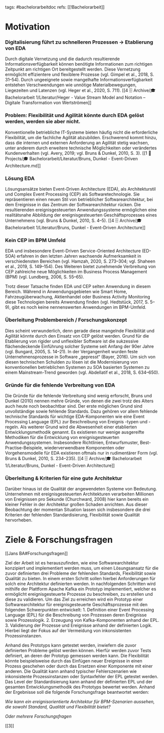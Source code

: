 tags: #bachelorarbeitdoc 
refs: [[!Bachelorarbeit]]

# Motivation
### Digitalisierung führt zu schnelleren Prozessen -> Etablierung von EDA
Durch digitale Vernetzung und die dadurch resultierende Informationsverfügbarkeit können benötigte Informationen zum richtigen Zeitpunkt am richtigen Ort bereitgestellt werden. Diese Vernetzung ermöglicht effizientere und flexiblere Prozesse (vgl. Gimpel et al., 2018, S. 31–54). Durch ungeeignete sowie mangelhafte Informationsverfügbarkeit entstehen Verschwendungen wie unnötige Materialbewegungen, Liegezeiten und Latenzen (vgl. Heger et al., 2020, S. 711). [[4 🗄️ Archive/🎓 Bachelorarbeit 1/Literatur/Heger - Value Stream Model and Notation – Digitale Transformation von Wertströmen]]

### Problem: Flexibilität und Agilität könnte durch EDA gelöst werden, werden sie aber nicht. 
Konventionelle betriebliche IT-Systeme bieten häufig nicht die erforderliche Flexibilität, um die fachliche Agilität abzubilden. Erschwerend kommt hinzu, dass die internen und externen Anforderung an Agilität stetig wachsen, unter anderem durch erweitere technische Möglichkeiten oder verändertes Kundenverhalten (vgl. Avery, 2019; vgl. Bruns & Dunkel, 2010, S. 3). [[1 🚧 Projects/🎓 Bachelorarbeit/Literatur/Bruns, Dunkel - Event-Driven Architecture.md]]

### Lösung EDA
Lösungsansätze bieten Event-Driven Architecture (EDA), als Architekturstil und Complex Event Processing (CEP) als Softwaretechnologie. Sie repräsentieren einen neuen Stil von betrieblicher Softwarearchitektur, bei dem Ereignisse in das Zentrum der Softwarearchitektur rücken. Die resultierenden ereignisgesteuerten Anwendungssysteme ermöglichen eine realitätsnahe Abbildung der ereignisgesteuerten Geschäftsprozesses eines Unternehmens   (vgl. Bruns & Dunkel, 2010, S. 4–5). [[4 🗄️ Archive/🎓 Bachelorarbeit 1/Literatur/Bruns, Dunkel - Event-Driven Architecture]]

### Kein CEP im BPM Umfeld
EDA und insbesondere Event-Driven Service-Oriented Architecture (ED-SOA) erfahren in den letzten Jahren wachsende Aufmerksamkeit in verschiedensten Bereichen (vgl. Hamzah, 2020, S. 273–304; vgl. Shaheen et al., 2019, S. 149–154).  Des Weiteren bietet zunehmende Verbreitung von CEP zahlreiche neue Möglichkeiten im Business Process Management (BPM) (vgl. Lundberg, 2006, S. 55–65). 

Trotz dieser Tatsache finden EDA und CEP selten Anwendung in diesem Bereich. Während in Anwendungsgebieten wie Smart Home, Fahrzeugüberwachung, Aktienhandel oder Business Activity Monitoring diese Technologien bereits Anwendung finden (vgl. Hedtstück, 2017, S. 5–9), gibt es noch keine nennenswerten Anwendungen im BPM-Umfeld.

### Überleitung Problembereich / Forschungskonzept
Dies scheint verwunderlich, denn gerade diese mangelnde Flexibilität und Agilität könnte durch den Einsatz von CEP gelöst werden. Grund für die Etablierung von rigider und unflexibler Software ist die sukzessive flächendeckende Einführung solcher Systeme seit Anfang der 90er Jahre (vgl. Bungard, 2005, S. 14–21). In der Vergangenheit wurden feste Unternehmensprozesse in Software „gepresst“ (Bayer, 2016). Um sich von diesen technischen Schulden zu lösen ist die Modernisierung von konventionellen betrieblichen Systemen zu SOA basierten Systemen zu einem Mainstream-Trend geworden (vgl. Abdellatif et al., 2018, S. 634–650).

### Gründe für die fehlende Verbreitung von EDA
Die Gründe für die fehlende Verbreitung sind wenig erforscht, Bruns und Dunkel (2010) nennen mehre Gründe, von denen die zwei trotz des Alters auch heute noch beobachtbar sind. Der erste möglichen Grund  sind unvollständige sowie fehlende Standards. Dazu gehören vor allem fehlende technische Standards für wichtige EDA-Komponenten wie eine Event Processing Language (EPL) zur Beschreibung von Ereignis -typen und -regeln. Als weiterer Grund wird die Abwesenheit einer etablierten Entwicklungsmethodik genannt. Es existieren nur wenige ausgereifte Methodiken für die Entwicklung von ereignisgesteuerten Anwendungssystemen. Insbesondere Richtlinien, Entwurfsmuster, Best-Practise-Beispiele, wiederverwendbare Komponenten oder Vorgehensmodelle für EDA existieren oftmals nur in rudimentärer Form (vgl. Bruns & Dunkel, 2010, S. 234–235). [[4 🗄️ Archive/🎓 Bachelorarbeit 1/Literatur/Bruns, Dunkel - Event-Driven Architecture]]

### Überleitung & Kriterien für eine gute Architektur
Darüber hinaus ist die Qualität der angewendeten Systeme von Bedeutung. Unternehmen mit ereignisgesteuerten Architekturen verarbeiten Millionen von Ereignissen pro Sekunde (Churchward, 2008)  hier kann bereits ein kleiner Fehler in der Architektur großen Schaden anrichten.
Aus dieser Beobachtung der momentan Situation lassen sich insbesondere die drei Kriterien der fehlenden Standardisierung, Flexibilität sowie Qualität hervorheben.

# Ziele & Forschungsfragen
[[Jans BA#Forschungsfragen]]

Ziel der Arbeit ist es herauszufinden, wie eine Softwarearchitektur konzipiert und implementiert werden muss, um einen Lösungsansatz für die zuvor definierten drei Probleme der fehlenden Standards, Flexibilität sowie Qualität zu bieten.
In einem ersten Schritt sollen hierbei Anforderungen für solch eine Architektur definierten werden.
In nachfolgenden Schritten wird mithilfe der Plattform Apache Kafka ein Prototyp implementiert, welcher es ermöglicht ereignisgesteuerte Prozesse zu beschreiben, zu erstellen und diese zu validieren.
Um das Ziel zu erreichen wird ein Prototyp einer Softwarearchitektur für ereignisgesteuerte Geschäftsprozesse mit den folgenden Schwerpunkten entwickelt:
    1. Definition einer Event Processing Language (EPL) für die Beschreibung von Prozessen deren Ereignisse sowie Prozesslogik.
    2. Erzeugung von Kafka-Komponenten anhand der EPL.
    3. Validierung der Prozesse und Ereignisse anhand der definierten Logik. Hierbei liegt der Fokus auf der Vermeidung von inkonsistenten Prozessinstanzen. 

Anhand des Prototyps kann getestet werden, inwiefern die zuvor definierten Probleme gelöst werden können. Hierfür werden zuvor Tests definiert, an deren der Prototyp gemessen werden kann. Die Flexibilität könnte beispielsweise durch das Einfügen neuer Ereignisse in einen Prozess geschehen oder durch das Ersetzen einer Komponente mit einer anderen. Die Qualität kann anhand typischer Fehlerszenarien wie inkonsistente Prozessinstanzen oder Syntaxfehler der EPL getestet werden. Das Level der Standardisierung kann anhand der definierten EPL und der gesamten Entwicklungsmethodik des Prototyps bewertet werden. 
Anhand der Ergebnisse soll die folgende Forschungsfrage beantwortet werden:

*Wie kann ein ereignisorientierte Architektur für BPM-Szenarien aussehen, die sowohl Standard, Qualität und Flexibilität bietet?*

*Oder mehrere Forschungsfragen*

[[3]]